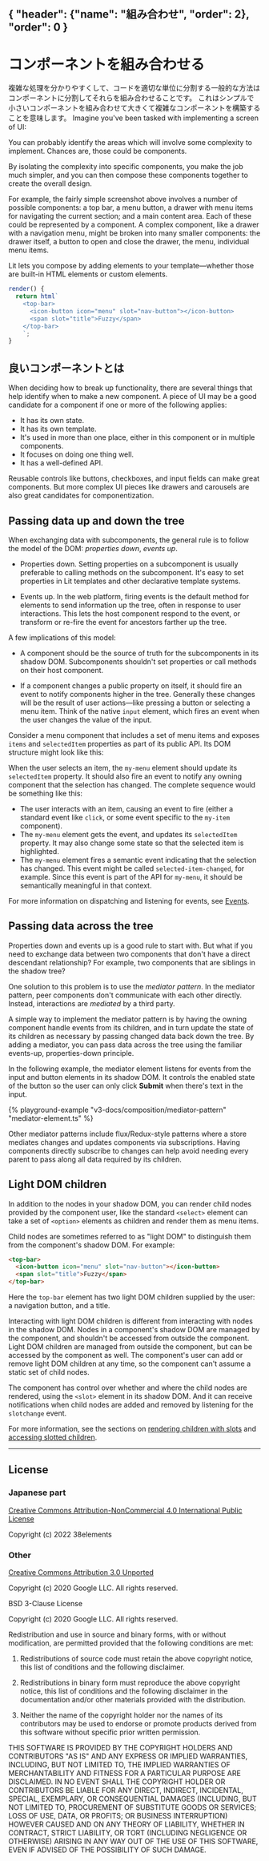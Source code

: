 { "header": {"name": "組み合わせ", "order": 2}, "order": 0 }
---
# コンポーネントを組み合わせる

複雑な処理を分かりやすくして、コードを適切な単位に分割する一般的な方法はコンポーネントに分割してそれらを組み合わせることです。
これはシンプルで小さいコンポーネントを組み合わせて大きくて複雑なコンポーネントを構築することを意味します。
Imagine you've been tasked with implementing a screen of UI:

You can probably identify the areas which will involve some complexity to implement. Chances are, those could be components.

By isolating the complexity into specific components, you make the job much simpler, and you can then compose these components together to create the overall design.

For example, the fairly simple screenshot above involves a number of possible components: a top bar, a menu button,  a drawer with menu items for navigating the current section; and a main content area. Each of these could be represented by a component. A complex component, like a drawer with a navigation menu, might be broken into many smaller components: the drawer itself, a button to open and close the drawer, the menu, individual menu items.

Lit lets you compose by adding elements to your template—whether those are built-in HTML elements or custom elements.

```js
render() {
  return html`
    <top-bar>
      <icon-button icon="menu" slot="nav-button"></icon-button>
      <span slot="title">Fuzzy</span>
    </top-bar>
    `;
}
```

## 良いコンポーネントとは

When deciding how to break up functionality, there are several things that help identify when to make a new component. A piece of UI may be a good candidate for a component if one or more of the following applies:

* It has its own state.
* It has its own template.
* It's used in more than one place, either in this component or in multiple components.
* It focuses on doing one thing well.
* It has a well-defined API.

Reusable controls like buttons, checkboxes, and input fields can make great components. But more complex UI pieces like drawers and carousels are also great candidates for componentization.


##  Passing data up and down the tree

When exchanging data with subcomponents, the general rule is to follow the model of the DOM: _properties down_, _events up_.

*   Properties down. Setting properties on a subcomponent is usually preferable to calling methods on the subcomponent. It's easy to set properties in Lit templates and other declarative template systems.

*   Events up. In the web platform, firing events is the default method for elements to send information up the tree, often in response to user interactions. This lets the host component respond to the event, or transform or re-fire the event for ancestors farther up the tree.

A few implications of this model:

*   A component should be the source of truth for the subcomponents in its shadow DOM. Subcomponents shouldn't set properties or call methods on their host component.

*   If a component changes a public property on itself, it should fire an event to notify components higher in the tree. Generally these changes will be the result of user actions—like pressing a button or selecting a menu item. Think of the native `input` element, which fires an event when the user changes the value of the input.

Consider a menu component that includes a set of menu items and exposes `items` and `selectedItem` properties as part of its public API. Its DOM structure might look like this:



When the user selects an item, the `my-menu` element should update its `selectedItem` property. It should also fire an event to notify any owning component that the selection has changed. The complete sequence would be something like this:

- The user interacts with an item, causing an event to fire (either a standard event like `click`, or some event specific to the `my-item` component).
- The `my-menu` element gets the event, and updates its `selectedItem` property. It may also change some state so that the selected item is highlighted.
- The `my-menu` element fires a semantic event indicating that the selection has changed. This event might be called `selected-item-changed`, for example. Since this event is part of the API for `my-menu`, it should be semantically meaningful in that context.

For more information on dispatching and listening for events, see [Events](/docs/v3/components/events/).


## Passing data across the tree

Properties down and events up is a good rule to start with. But what if you need to exchange data between two components that don't have a direct descendant relationship? For example, two components that are siblings in the shadow tree?

One solution to this problem is to use the _mediator pattern_. In the mediator pattern, peer components don't communicate with each other directly. Instead, interactions are _mediated_ by a third party.

A simple way to implement the mediator pattern is by having the owning component handle events from its children, and in turn update the state of its children as necessary by passing changed data back down the tree. By adding a mediator, you can pass data across the tree using the familiar events-up, properties-down principle.

In the following example, the mediator element listens for events from the input and button elements in its shadow DOM. It controls the enabled state of the button so the user can only click **Submit** when there's text in the input.

{% playground-example "v3-docs/composition/mediator-pattern" "mediator-element.ts" %}

Other mediator patterns include flux/Redux-style patterns where a store mediates changes and updates components via subscriptions. Having components directly subscribe to changes can help avoid needing every parent to pass along all data required by its children.

## Light DOM children

In addition to the nodes in your shadow DOM, you can render child nodes provided by the component user, like the standard `<select>` element can take a set of `<option>` elements as children and render them as menu items.

Child nodes are sometimes referred to as "light DOM" to distinguish them from the component's shadow DOM. For example:

```html
<top-bar>
  <icon-button icon="menu" slot="nav-button"></icon-button>
  <span slot="title">Fuzzy</span>
</top-bar>
```


Here the `top-bar` element has two light DOM children supplied by the user: a navigation button, and a title.

Interacting with light DOM children is different from interacting with nodes in the shadow DOM. Nodes in a component's shadow DOM are managed by the component, and shouldn't be accessed from outside the component. Light DOM children are managed from outside the component, but can be accessed by the component as well. The component's user can add or remove light DOM children at any time, so the component can't assume a static set of child nodes.

The component has control over whether and where the child nodes are rendered, using the `<slot>` element in its shadow DOM. And it can receive notifications when child nodes are added and removed by listening for the `slotchange` event.

For more information, see the sections on [rendering children with slots](/docs/v3/components/shadow-dom/#slots) and [accessing slotted children](/docs/v3/components/shadow-dom/#accessing-slotted-children).

---

## License

### Japanese part

[Creative Commons Attribution-NonCommercial 4.0 International Public License](https://creativecommons.org/licenses/by-nc/4.0/legalcode)

Copyright (c) 2022 38elements

### Other

[Creative Commons Attribution 3.0 Unported](https://creativecommons.org/licenses/by/3.0/deed.en)

Copyright (c) 2020 Google LLC. All rights reserved.

BSD 3-Clause License

Copyright (c) 2020 Google LLC. All rights reserved.

Redistribution and use in source and binary forms, with or without
modification, are permitted provided that the following conditions are met:

1. Redistributions of source code must retain the above copyright notice, this
   list of conditions and the following disclaimer.

2. Redistributions in binary form must reproduce the above copyright notice,
   this list of conditions and the following disclaimer in the documentation
   and/or other materials provided with the distribution.

3. Neither the name of the copyright holder nor the names of its
   contributors may be used to endorse or promote products derived from
   this software without specific prior written permission.

THIS SOFTWARE IS PROVIDED BY THE COPYRIGHT HOLDERS AND CONTRIBUTORS "AS IS"
AND ANY EXPRESS OR IMPLIED WARRANTIES, INCLUDING, BUT NOT LIMITED TO, THE
IMPLIED WARRANTIES OF MERCHANTABILITY AND FITNESS FOR A PARTICULAR PURPOSE ARE
DISCLAIMED. IN NO EVENT SHALL THE COPYRIGHT HOLDER OR CONTRIBUTORS BE LIABLE
FOR ANY DIRECT, INDIRECT, INCIDENTAL, SPECIAL, EXEMPLARY, OR CONSEQUENTIAL
DAMAGES (INCLUDING, BUT NOT LIMITED TO, PROCUREMENT OF SUBSTITUTE GOODS OR
SERVICES; LOSS OF USE, DATA, OR PROFITS; OR BUSINESS INTERRUPTION) HOWEVER
CAUSED AND ON ANY THEORY OF LIABILITY, WHETHER IN CONTRACT, STRICT LIABILITY,
OR TORT (INCLUDING NEGLIGENCE OR OTHERWISE) ARISING IN ANY WAY OUT OF THE USE
OF THIS SOFTWARE, EVEN IF ADVISED OF THE POSSIBILITY OF SUCH DAMAGE.